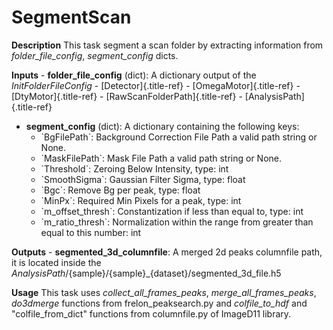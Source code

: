 # SegmentScan

**Description** This task segment a scan folder by extracting
information from *folder_file_config*, *segment_config* dicts.

**Inputs** - **folder_file_config** (dict): A dictionary output of the
*InitFolderFileConfig* - [Detector]{.title-ref} -
[OmegaMotor]{.title-ref} - [DtyMotor]{.title-ref} -
[RawScanFolderPath]{.title-ref} - [AnalysisPath]{.title-ref}

-   **segment_config** (dict): A dictionary containing the following
    keys:
    -   \`BgFilePath\`: Background Correction File Path a valid path
        string or None.
    -   \`MaskFilePath\`: Mask File Path a valid path string or None.
    -   \`Threshold\`: Zeroing Below Intensity, type: int
    -   \`SmoothSigma\`: Gaussian Filter Sigma, type: float
    -   \`Bgc\`: Remove Bg per peak, type: float
    -   \`MinPx\`: Required Min Pixels for a peak, type: int
    -   \`m_offset_thresh\`: Constantization if less than equal to,
        type: int
    -   \`m_ratio_thresh\`: Normalization within the range from greater
        than equal to this number: int

**Outputs** - **segmented_3d_columnfile**: A merged 2d peaks columnfile
path, it is located inside the
*AnalysisPath*/{sample}/{sample}\_{dataset}/segmented_3d_file.h5

**Usage** This task uses *collect_all_frames_peaks*,
*merge_all_frames_peaks*, *do3dmerge* functions from
frelon_peaksearch.py and *colfile_to_hdf* and \"colfile_from_dict\"
functions from columnfile.py of ImageD11 library.
